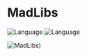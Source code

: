 # MadLibs
![Language](https://img.shields.io/badge/Swift-5.0-orange.svg)
![Language](https://img.shields.io/badge/iOS-13.0-orange.svg)

<p></p>

![MadLibs](https://user-images.githubusercontent.com/39883704/85755827-467ed900-b6dc-11ea-8519-5e52d0c55893.gif))



